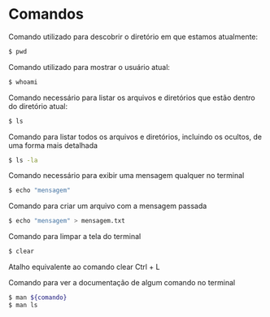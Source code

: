 # Comandos

Comando utilizado para descobrir o diretório em que estamos atualmente:

```sh
$ pwd
```

Comando utilizado para mostrar o usuário atual:

```sh
$ whoami
```

Comando necessário para listar os arquivos e diretórios que estão dentro do diretório atual:

```sh
$ ls
```

Comando para listar todos os arquivos e diretórios, incluindo os ocultos, de uma forma mais detalhada

```sh
$ ls -la
```

Comando necessário para exibir uma mensagem qualquer no terminal

```sh
$ echo "mensagem"
```

Comando para criar um arquivo com a mensagem passada

```sh
$ echo "mensagem" > mensagem.txt
```

Comando para limpar a tela do terminal

```sh
$ clear
```

Atalho equivalente ao comando clear
Ctrl + L

Comando para ver a documentação de algum comando no terminal

```sh
$ man ${comando}
$ man ls
```
